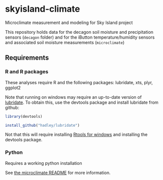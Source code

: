 skyisland-climate
=================

Microclimate measurement and modeling for Sky Island project


This repository holds data for the decagon soil moisture and precipitation sensors (`decagon` folder) and for the iButton temperature/humidity sensors and associated soil moisture measurements (`microclimate`)


## Requirements ##

### R and R packages ###

These analyses require R and the following packages: lubridate, xts, plyr, ggplot2

Note that running on windows may require an up-to-date version of [lubridate](https://github.com/hadley/lubridate).  To obtain this, use the devtools package and install lubridate from github:

```R
library(devtools)

install_github("hadley/lubridate")
```

Not that this will require installing [Rtools for windows](http://cran.r-project.org/bin/windows/Rtools/) and installing the devtools package.

### Python ###

Requires a working python installation


See [the microclimate README](./microclimate/README.md) for more information.

